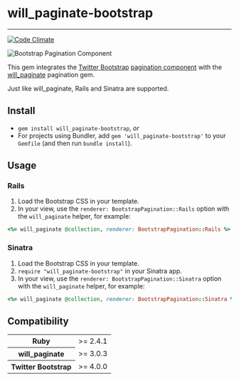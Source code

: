# will_paginate-bootstrap

---

[![Code Climate](https://codeclimate.com/github/bootstrap-ruby/will_paginate-bootstrap.png)](https://codeclimate.com/github/bootstrap-ruby/will_paginate-bootstrap)

![Bootstrap Pagination Component](https://raw.github.com/bootstrap-ruby/will_paginate-bootstrap/master/pagination.png)

This gem integrates the [Twitter Bootstrap](http://getbootstrap.com/) [pagination component](http://getbootstrap.com/components/#pagination) with the [will_paginate](https://github.com/mislav/will_paginate) pagination gem.

Just like will_paginate, Rails and Sinatra are supported.

## Install

  * `gem install will_paginate-bootstrap`, *or*
  * For projects using Bundler, add `gem 'will_paginate-bootstrap'` to your `Gemfile` (and then run `bundle install`).

## Usage

### Rails

  1. Load the Bootstrap CSS in your template.
  2. In your view, use the `renderer: BootstrapPagination::Rails` option with the `will_paginate` helper, for example:

```ruby
<%= will_paginate @collection, renderer: BootstrapPagination::Rails %>
```

### Sinatra

  1. Load the Bootstrap CSS in your template.
  2. `require "will_paginate-bootstrap"` in your Sinatra app.
  3. In your view, use the `renderer: BootstrapPagination::Sinatra` option with the `will_paginate` helper, for example:

```ruby
<%= will_paginate @collection, renderer: BootstrapPagination::Sinatra %>
```

## Compatibility

<table>
	<tr>
		<th>Ruby</th>
		<td>>= 2.4.1</td>
	</tr>
	<tr>
		<th>will_paginate</th>
		<td>>= 3.0.3</td>
	</tr>
	<tr>
		<th>Twitter Bootstrap</th>
		<td>>= 4.0.0</td>
	</tr>
</table>
